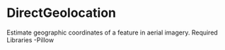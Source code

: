 # DirectGeolocation
Estimate geographic coordinates of a feature in aerial imagery.
Required Libraries
-Pillow
